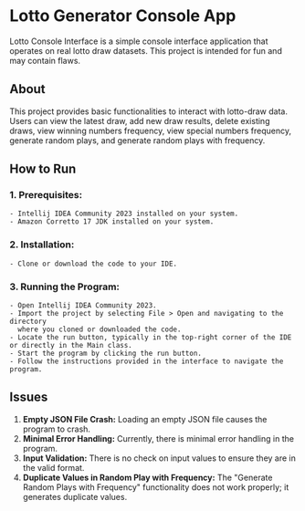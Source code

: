 # Lotto Generator Console App

Lotto Console Interface is a simple console interface application that operates on real lotto draw datasets. This project is intended for fun and may contain flaws.

## About
This project provides basic functionalities to interact with lotto-draw data. Users can view the latest draw, add new draw results, delete existing draws, view winning numbers frequency, view special numbers frequency, generate random plays, and generate random plays with frequency.

## How to Run

### 1. Prerequisites:

    - Intellij IDEA Community 2023 installed on your system.
    - Amazon Corretto 17 JDK installed on your system.
    
### 2. Installation:

    - Clone or download the code to your IDE.
    
### 3. Running the Program:

    - Open Intellij IDEA Community 2023.
    - Import the project by selecting File > Open and navigating to the directory 
      where you cloned or downloaded the code.
    - Locate the run button, typically in the top-right corner of the IDE or directly in the Main class.
    - Start the program by clicking the run button.
    - Follow the instructions provided in the interface to navigate the program.

## Issues

1. **Empty JSON File Crash:** Loading an empty JSON file causes the program to crash.
2. **Minimal Error Handling:** Currently, there is minimal error handling in the program.
3. **Input Validation:** There is no check on input values to ensure they are in the valid format.
4. **Duplicate Values in Random Play with Frequency:** The "Generate Random Plays with Frequency" functionality does not work properly; it generates duplicate values.

